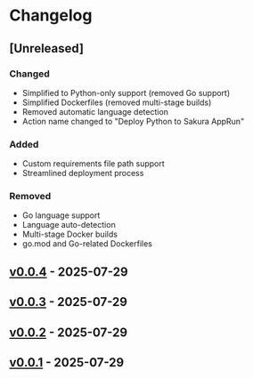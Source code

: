 # Changelog

## [Unreleased]

### Changed
- Simplified to Python-only support (removed Go support)
- Simplified Dockerfiles (removed multi-stage builds)
- Removed automatic language detection
- Action name changed to "Deploy Python to Sakura AppRun"

### Added
- Custom requirements file path support
- Streamlined deployment process

### Removed
- Go language support
- Language auto-detection
- Multi-stage Docker builds
- go.mod and Go-related Dockerfiles

## [v0.0.4](https://github.com/ippanpeople/sacloud-apprun-action/compare/v0.0.3...v0.0.4) - 2025-07-29

## [v0.0.3](https://github.com/ippanpeople/sacloud-apprun-action/compare/v0.0.2...v0.0.3) - 2025-07-29

## [v0.0.2](https://github.com/ippanpeople/sacloud-apprun-action/compare/v0.0.1...v0.0.2) - 2025-07-29

## [v0.0.1](https://github.com/ippanpeople/sacloud-apprun-action/commits/v0.0.1) - 2025-07-29
